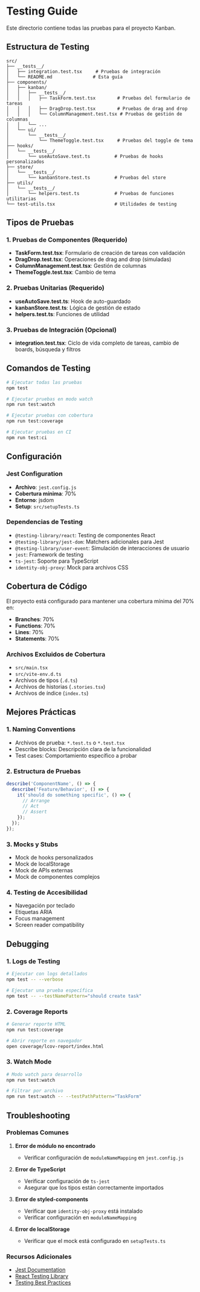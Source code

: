 # Testing Guide

Este directorio contiene todas las pruebas para el proyecto Kanban.

## Estructura de Testing

```
src/
├── __tests__/
│   ├── integration.test.tsx     # Pruebas de integración
│   └── README.md               # Esta guía
├── components/
│   ├── kanban/
│   │   ├── __tests__/
│   │   │   ├── TaskForm.test.tsx        # Pruebas del formulario de tareas
│   │   │   ├── DragDrop.test.tsx        # Pruebas de drag and drop
│   │   │   └── ColumnManagement.test.tsx # Pruebas de gestión de columnas
│   │   └── ...
│   └── ui/
│       └── __tests__/
│           └── ThemeToggle.test.tsx     # Pruebas del toggle de tema
├── hooks/
│   └── __tests__/
│       └── useAutoSave.test.ts         # Pruebas de hooks personalizados
├── store/
│   └── __tests__/
│       └── kanbanStore.test.ts         # Pruebas del store
├── utils/
│   └── __tests__/
│       └── helpers.test.ts             # Pruebas de funciones utilitarias
└── test-utils.tsx                      # Utilidades de testing
```

## Tipos de Pruebas

### 1. Pruebas de Componentes (Requerido)
- **TaskForm.test.tsx**: Formulario de creación de tareas con validación
- **DragDrop.test.tsx**: Operaciones de drag and drop (simuladas)
- **ColumnManagement.test.tsx**: Gestión de columnas
- **ThemeToggle.test.tsx**: Cambio de tema

### 2. Pruebas Unitarias (Requerido)
- **useAutoSave.test.ts**: Hook de auto-guardado
- **kanbanStore.test.ts**: Lógica de gestión de estado
- **helpers.test.ts**: Funciones de utilidad

### 3. Pruebas de Integración (Opcional)
- **integration.test.tsx**: Ciclo de vida completo de tareas, cambio de boards, búsqueda y filtros

## Comandos de Testing

```bash
# Ejecutar todas las pruebas
npm test

# Ejecutar pruebas en modo watch
npm run test:watch

# Ejecutar pruebas con cobertura
npm run test:coverage

# Ejecutar pruebas en CI
npm run test:ci
```

## Configuración

### Jest Configuration
- **Archivo**: `jest.config.js`
- **Cobertura mínima**: 70%
- **Entorno**: jsdom
- **Setup**: `src/setupTests.ts`

### Dependencias de Testing
- `@testing-library/react`: Testing de componentes React
- `@testing-library/jest-dom`: Matchers adicionales para Jest
- `@testing-library/user-event`: Simulación de interacciones de usuario
- `jest`: Framework de testing
- `ts-jest`: Soporte para TypeScript
- `identity-obj-proxy`: Mock para archivos CSS

## Cobertura de Código

El proyecto está configurado para mantener una cobertura mínima del 70% en:
- **Branches**: 70%
- **Functions**: 70%
- **Lines**: 70%
- **Statements**: 70%

### Archivos Excluidos de Cobertura
- `src/main.tsx`
- `src/vite-env.d.ts`
- Archivos de tipos (`.d.ts`)
- Archivos de historias (`.stories.tsx`)
- Archivos de índice (`index.ts`)

## Mejores Prácticas

### 1. Naming Conventions
- Archivos de prueba: `*.test.ts` o `*.test.tsx`
- Describe blocks: Descripción clara de la funcionalidad
- Test cases: Comportamiento específico a probar

### 2. Estructura de Pruebas
```typescript
describe('ComponentName', () => {
  describe('Feature/Behavior', () => {
    it('should do something specific', () => {
      // Arrange
      // Act
      // Assert
    });
  });
});
```

### 3. Mocks y Stubs
- Mock de hooks personalizados
- Mock de localStorage
- Mock de APIs externas
- Mock de componentes complejos

### 4. Testing de Accesibilidad
- Navegación por teclado
- Etiquetas ARIA
- Focus management
- Screen reader compatibility

## Debugging

### 1. Logs de Testing
```bash
# Ejecutar con logs detallados
npm test -- --verbose

# Ejecutar una prueba específica
npm test -- --testNamePattern="should create task"
```

### 2. Coverage Reports
```bash
# Generar reporte HTML
npm run test:coverage

# Abrir reporte en navegador
open coverage/lcov-report/index.html
```

### 3. Watch Mode
```bash
# Modo watch para desarrollo
npm run test:watch

# Filtrar por archivo
npm run test:watch -- --testPathPattern="TaskForm"
```

## Troubleshooting

### Problemas Comunes

1. **Error de módulo no encontrado**
   - Verificar configuración de `moduleNameMapping` en `jest.config.js`

2. **Error de TypeScript**
   - Verificar configuración de `ts-jest`
   - Asegurar que los tipos están correctamente importados

3. **Error de styled-components**
   - Verificar que `identity-obj-proxy` está instalado
   - Verificar configuración en `moduleNameMapping`

4. **Error de localStorage**
   - Verificar que el mock está configurado en `setupTests.ts`

### Recursos Adicionales

- [Jest Documentation](https://jestjs.io/docs/getting-started)
- [React Testing Library](https://testing-library.com/docs/react-testing-library/intro/)
- [Testing Best Practices](https://kentcdodds.com/blog/common-mistakes-with-react-testing-library)